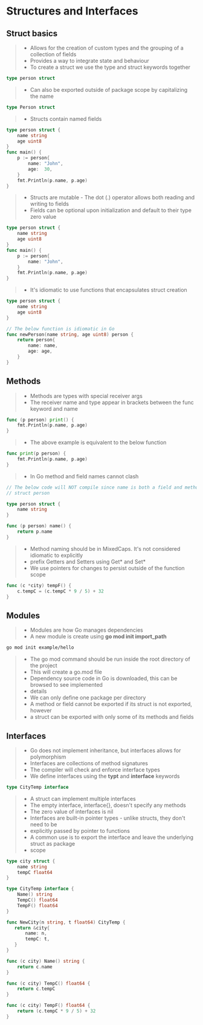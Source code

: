 # Structures and Interfaces
## Struct basics
>- Allows for the creation of custom types and the grouping of a collection of fields
>- Provides a way to integrate state and behaviour
>- To create a struct we use the type and struct keywords together
```go
type person struct
```
>- Can also be exported outside of package scope by capitalizing the name
```go
type Person struct
```
>- Structs contain named fields
```go
type person struct {
    name string
    age uint8
}
func main() {
    p := person{
        name: "John",
        age:  30,
    }
    fmt.Println(p.name, p.age)
}
```
>- Structs are mutable - The dot (.) operator allows both reading and writing to fields
>- Fields can be optional upon initialization and default to their type zero value
```go
type person struct {
    name string
    age uint8
}
func main() {
    p := person{
        name: "John",
    }
    fmt.Println(p.name, p.age)
}
```
>- It's idiomatic to use functions that encapsulates struct creation
```go
type person struct {
    name string
    age uint8
}

// The below function is idiomatic in Go
func newPerson(name string, age uint8) person {
    return person{
        name: name,
        age: age,
    }
}
```
## Methods
>- Methods are types with special receiver args
>- The receiver name and type appear in brackets between the func keyword and name
```go
func (p person) print() {
    fmt.Println(p.name, p.age)
}
```
>- The above example is equivalent to the below function
```go
func print(p person) {
    fmt.Println(p.name, p.age)
}
```
>- In Go method and field names cannot clash
```go
// The below code will NOT compile since name is both a field and method name for the
// struct person

type person struct {
    name string
}

func (p person) name() {
    return p.name
}
```
>- Method naming should be in MixedCaps. It's not considered idiomatic to explicitly
>- prefix Getters and Setters using Get* and Set*
>- We use pointers for changes to persist outside of the function scope
```go
func (c *city) tempF() {
    c.tempC = (c.tempC * 9 / 5) + 32
}
```
## Modules
>- Modules are how Go manages dependencies
>- A new module is create using **go mod init import_path**
```bash
go mod init example/hello
```
>- The go mod command should be run inside the root directory of the project
>- This will create a go.mod file
>- Dependency source code in Go is downloaded, this can be browsed to see implemented
>- details
>- We can only define one package per directory
>- A method or field cannot be exported if its struct is not exported, however
>- a struct can be exported with only some of its methods and fields
## Interfaces
>- Go does not implement inheritance, but interfaces allows for polymorphism
>- Interfaces are collections of method signatures
>- The compiler will check and enforce interface types
>- We define interfaces using the **typt** and **interface** keywords
```go
type CityTemp interface
```
>- A struct can implement multiple interfaces
>- The empty interface, interface{}, doesn't specify any methods
>- The zero value of interfaces is nil
>- Interfaces are built-in pointer types - unlike structs, they don't need to be 
>- explicitly passed by pointer to functions
>- A common use is to export the interface and leave the underlying struct as package
>- scope
```go
type city struct {
    name string
    tempC float64
}

type CityTemp interface {
    Name() string
    TempC() float64
    TempF() float64
}

func NewCity(n string, t float64) CityTemp {
   return &city{
       name: n,
       tempC: t,
   } 
}

func (c city) Name() string {
    return c.name
}

func (c city) TempC() float64 {
    return c.tempC
}

func (c city) TempF() float64 {
    return (c.tempC * 9 / 5) + 32
}
```
